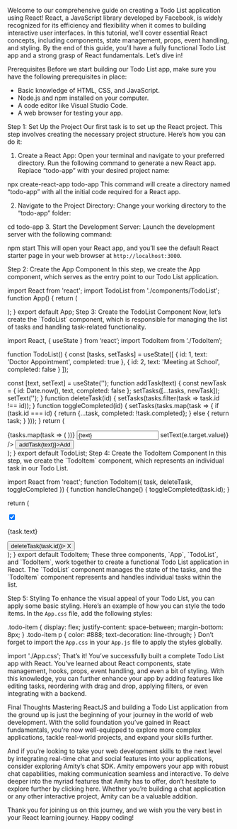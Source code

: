 Welcome to our comprehensive guide on creating a Todo List application using React! React, a JavaScript library developed by Facebook, is widely recognized for its efficiency and flexibility when it comes to building interactive user interfaces. In this tutorial, we’ll cover essential React concepts, including components, state management, props, event handling, and styling. By the end of this guide, you’ll have a fully functional Todo List app and a strong grasp of React fundamentals. Let’s dive in!

Prerequisites
Before we start building our Todo List app, make sure you have the following prerequisites in place:

- Basic knowledge of HTML, CSS, and JavaScript.
- Node.js and npm installed on your computer.
- A code editor like Visual Studio Code.
- A web browser for testing your app.

Step 1: Set Up the Project
Our first task is to set up the React project. This step involves creating the necessary project structure. Here’s how you can do it:

1. Create a React App:
   Open your terminal and navigate to your preferred directory. Run the following command to generate a new React app. Replace “todo-app” with your desired project name:

npx create-react-app todo-app
This command will create a directory named “todo-app” with all the initial code required for a React app.

2. Navigate to the Project Directory:
   Change your working directory to the “todo-app” folder:

cd todo-app 3. Start the Development Server:
Launch the development server with the following command:

npm start
This will open your React app, and you’ll see the default React starter page in your web browser at `http://localhost:3000`.

Step 2: Create the App Component
In this step, we create the App component, which serves as the entry point to our Todo List application.

import React from 'react';
import TodoList from './components/TodoList';
function App() {
return (

 <div className="App">
 <TodoList />
 </div>
 );
}
export default App;
Step 3: Create the TodoList Component
Now, let’s create the `TodoList` component, which is responsible for managing the list of tasks and handling task-related functionality.

import React, { useState } from ‘react’;
import TodoItem from ‘./TodoItem’;

function TodoList() {
const [tasks, setTasks] = useState([
{
id: 1,
text: 'Doctor Appointment',
completed: true
},
{
id: 2,
text: 'Meeting at School',
completed: false
}
]);

const [text, setText] = useState('');
function addTask(text) {
const newTask = {
id: Date.now(),
text,
completed: false
};
setTasks([…tasks, newTask]);
setText('');
}
function deleteTask(id) {
setTasks(tasks.filter(task => task.id !== id));
}
function toggleCompleted(id) {
setTasks(tasks.map(task => {
if (task.id === id) {
return {…task, completed: !task.completed};
} else {
return task;
}
}));
}
return (

 <div className="todo-list">
 {tasks.map(task => (
 <TodoItem
 key={task.id}
 task={task}
 deleteTask={deleteTask}
 toggleCompleted={toggleCompleted}
 />
 ))}
<input
 value={text}
 onChange={e => setText(e.target.value)}
 />
<button onClick={() => addTask(text)}>Add</button>
 </div>
 );
}
export default TodoList;
Step 4: Create the TodoItem Component
In this step, we create the `TodoItem` component, which represents an individual task in our Todo List.

import React from 'react';
function TodoItem({ task, deleteTask, toggleCompleted }) {
function handleChange() {
toggleCompleted(task.id);
}

return (

 <div className="todo-item">
 <input
 type="checkbox"
 checked={task.completed}
 onChange={handleChange}
 />
<p>{task.text}</p>
<button onClick={() => deleteTask(task.id)}>
 X
 </button>
 </div>
 );
}
export default TodoItem;
These three components, `App`, `TodoList`, and `TodoItem`, work together to create a functional Todo List application in React. The `TodoList` component manages the state of the tasks, and the `TodoItem` component represents and handles individual tasks within the list.

Step 5: Styling
To enhance the visual appeal of your Todo List, you can apply some basic styling. Here’s an example of how you can style the todo items. In the `App.css` file, add the following styles:

.todo-item {
display: flex;
justify-content: space-between;
margin-bottom: 8px;
}
.todo-item p {
color: #888;
text-decoration: line-through;
}
Don’t forget to import the `App.css` in your `App.js` file to apply the styles globally.

import './App.css';
That’s it! You’ve successfully built a complete Todo List app with React. You’ve learned about React components, state management, hooks, props, event handling, and even a bit of styling. With this knowledge, you can further enhance your app by adding features like editing tasks, reordering with drag and drop, applying filters, or even integrating with a backend.

Final Thoughts
Mastering ReactJS and building a Todo List application from the ground up is just the beginning of your journey in the world of web development. With the solid foundation you’ve gained in React fundamentals, you’re now well-equipped to explore more complex applications, tackle real-world projects, and expand your skills further.

And if you’re looking to take your web development skills to the next level by integrating real-time chat and social features into your applications, consider exploring Amity’s chat SDK. Amity empowers your app with robust chat capabilities, making communication seamless and interactive. To delve deeper into the myriad features that Amity has to offer, don’t hesitate to explore further by clicking here. Whether you’re building a chat application or any other interactive project, Amity can be a valuable addition.

Thank you for joining us on this journey, and we wish you the very best in your React learning journey. Happy coding!
